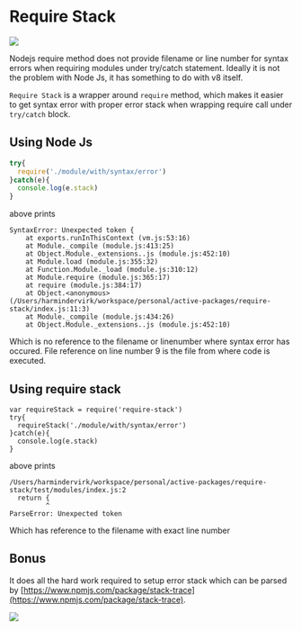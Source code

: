 # Require Stack

![](https://img.shields.io/travis/thetutlage/require-stack.svg)

Nodejs require method does not provide filename or line number for syntax errors when requiring modules under try/catch statement.
Ideally it is not the problem with Node Js, it has something to do with v8 itself.

`Require Stack` is a wrapper around `require` method, which makes it easier to get syntax error with proper error stack when wrapping require call under `try/catch` block.

## Using Node Js

```javascript
try{
  require('./module/with/syntax/error')
}catch(e){
  console.log(e.stack)
}
```

above prints

```
SyntaxError: Unexpected token {
    at exports.runInThisContext (vm.js:53:16)
    at Module._compile (module.js:413:25)
    at Object.Module._extensions..js (module.js:452:10)
    at Module.load (module.js:355:32)
    at Function.Module._load (module.js:310:12)
    at Module.require (module.js:365:17)
    at require (module.js:384:17)
    at Object.<anonymous> (/Users/harmindervirk/workspace/personal/active-packages/require-stack/index.js:11:3)
    at Module._compile (module.js:434:26)
    at Object.Module._extensions..js (module.js:452:10)
```

Which is no reference to the filename or linenumber where syntax error has occured. File reference on line number 9 is the file from where code is executed.

## Using require stack 

```
var requireStack = require('require-stack')
try{
  requireStack('./module/with/syntax/error')
}catch(e){
  console.log(e.stack)
}
```

above prints

```
/Users/harmindervirk/workspace/personal/active-packages/require-stack/test/modules/index.js:2
  return {
         ^
ParseError: Unexpected token
```

Which has reference to the filename with exact line number

## Bonus

It does all the hard work required to setup error stack which can be parsed by [https://www.npmjs.com/package/stack-trace](https://www.npmjs.com/package/stack-trace).


![](http://s9.postimg.org/3xg4vpcbz/Screen_Shot_2015_10_09_at_2_27_07_PM.png)